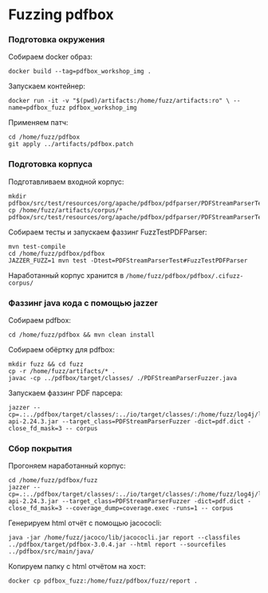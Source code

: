 # Fuzzing pdfbox
### Подготовка окружения
Собираем docker образ:
```
docker build --tag=pdfbox_workshop_img .
```
Запускаем контейнер:
```
docker run -it -v "$(pwd)/artifacts:/home/fuzz/artifacts:ro" \ --name=pdfbox_fuzz pdfbox_workshop_img
```
Применяем патч:
```
cd /home/fuzz/pdfbox
git apply ../artifacts/pdfbox.patch
```

### Подготовка корпуса
Подготавливаем входной корпус:
```
mkdir pdfbox/src/test/resources/org/apache/pdfbox/pdfparser/PDFStreamParserTestInputs
cp /home/fuzz/artifacts/corpus/* pdfbox/src/test/resources/org/apache/pdfbox/pdfparser/PDFStreamParserTestInputs
```
Собираем тесты и запускаем фаззинг FuzzTestPDFParser:
```
mvn test-compile
cd /home/fuzz/pdfbox/pdfbox
JAZZER_FUZZ=1 mvn test -Dtest=PDFStreamParserTest#FuzzTestPDFParser
```
Наработанный корпус хранится в `/home/fuzz/pdfbox/pdfbox/.cifuzz-corpus/`

### Фаззинг java кода с помощью jazzer

Собираем pdfbox:
```
cd /home/fuzz/pdfbox && mvn clean install
```
Cобираем обёртку для pdfbox:
```
mkdir fuzz && cd fuzz
cp -r /home/fuzz/artifacts/* .
javac -cp ../pdfbox/target/classes/ ./PDFStreamParserFuzzer.java
```
Запускаем фаззинг PDF парсера:
```
jazzer --cp=.:../pdfbox/target/classes/:../io/target/classes/:/home/fuzz/log4j/log4j-api-2.24.3.jar --target_class=PDFStreamParserFuzzer -dict=pdf.dict -close_fd_mask=3 -- corpus
```

### Сбор покрытия
Прогоняем наработанный корпус:
```
cd /home/fuzz/pdfbox/fuzz
jazzer --cp=.:../pdfbox/target/classes/:../io/target/classes/:/home/fuzz/log4j/log4j-api-2.24.3.jar --target_class=PDFStreamParserFuzzer -dict=pdf.dict -close_fd_mask=3 --coverage_dump=coverage.exec -runs=1 -- corpus
```
Генерируем html отчёт с помощью jacococli:
```
java -jar /home/fuzz/jacoco/lib/jacococli.jar report --classfiles ../pdfbox/target/pdfbox-3.0.4.jar --html report --sourcefiles ../pdfbox/src/main/java/
```
Копируем папку с html отчётом на хост:
```
docker cp pdfbox_fuzz:/home/fuzz/pdfbox/fuzz/report .
```